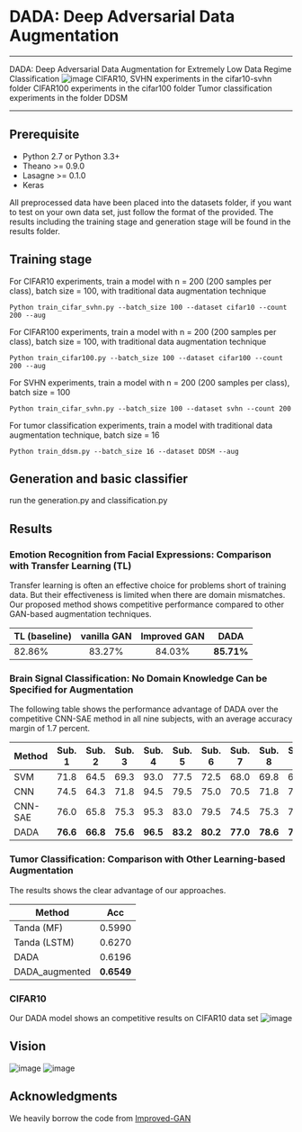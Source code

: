 # DADA: Deep Adversarial Data Augmentation


----------


DADA: Deep Adversarial Data Augmentation for Extremely Low Data Regime Classification
![image](https://github.com/SchafferZhang/DADA/blob/master/imgs/1.png)
CIFAR10, SVHN experiments in the cifar10-svhn folder
CIFAR100 experiments in the cifar100 folder
Tumor classification experiments in the folder DDSM


----------


## Prerequisite
- Python 2.7 or Python 3.3+
- Theano >= 0.9.0
- Lasagne >= 0.1.0
- Keras 

All preprocessed data have been placed into the datasets folder, if you want to test on your own data set, just follow the format of the provided. The results including the training stage and generation stage will be found in the results folder. 

## Training stage
For CIFAR10 experiments, train a model with n = 200 (200 samples per class), batch size = 100, with traditional data augmentation technique

    Python train_cifar_svhn.py --batch_size 100 --dataset cifar10 --count 200 --aug
For CIFAR100 experiments, train a model with n = 200 (200 samples per class), batch size = 100, with traditional data augmentation technique

    Python train_cifar100.py --batch_size 100 --dataset cifar100 --count 200 --aug

For SVHN experiments, train a model with n = 200 (200 samples per class), batch size = 100

    Python train_cifar_svhn.py --batch_size 100 --dataset svhn --count 200

For tumor classification experiments, train a model with traditional data augmentation technique, batch size = 16

    Python train_ddsm.py --batch_size 16 --dataset DDSM --aug

## Generation and basic classifier
run the generation.py and classification.py

## Results
### Emotion Recognition from Facial Expressions: Comparison with Transfer Learning (TL)
Transfer learning is often an effective choice for problems short of training data. But their effectiveness is limited when there are domain mismatches. Our proposed method shows competitive performance compared to other GAN-based augmentation techniques. 

|TL (baseline)|vanilla GAN|Improved GAN| DADA|
|--------|:------:|:------:|:------:|
|82.86%|83.27%|84.03%|**85.71%**|

### Brain Signal Classification: No Domain Knowledge Can be Specified for Augmentation
The following table shows the performance advantage of DADA over the competitive CNN-SAE method in all nine subjects, with an average accuracy margin of 1.7 percent.

|Method |  Sub. 1 |  Sub. 2  | Sub. 3  | Sub. 4  | Sub. 5 | Sub. 6 | Sub. 7 | Sub. 8 | Sub. 9 | **Average**|
|-------|:-----:|:-----:|:-----:|:-----:|:-----:|:-----:|:-----:|:-----:|:-----:|:-----:|
 |SVM | 71.8 | 64.5 | 69.3 | 93.0 | 77.5 | 72.5 | 68.0 | 69.8 | 65.0 | 72.4 |
 |CNN | 74.5 | 64.3 | 71.8 | 94.5 | 79.5 | 75.0 | 70.5 | 71.8 | 71.0 | 74.8 |
 |CNN-SAE | 76.0 | 65.8 | 75.3 | 95.3 | 83.0 | 79.5 | 74.5 | 75.3 | 75.3  | 77.6| 
 |DADA | **76.6** | **66.8** | **75.6** | **96.5** | **83.2** | **80.2** | **77.0** | **78.6** | **79.6** | **79.3**|

### Tumor Classification: Comparison with Other Learning-based Augmentation
The results shows the clear advantage of our approaches.

|Method|Acc|
|--------|:--------:|
|Tanda (MF)|0.5990|
|Tanda (LSTM)|0.6270|
|DADA|0.6196|
|DADA_augmented|**0.6549**|
### CIFAR10
Our DADA model shows an competitive results on CIFAR10 data set
![image](https://github.com/SchafferZhang/DADA/blob/master/imgs/2.png)

## Vision
![image](https://github.com/SchafferZhang/DADA/blob/master/imgs/3.png)
![image](https://github.com/SchafferZhang/DADA/blob/master/imgs/4.png)

## Acknowledgments
We heavily borrow the code from [Improved-GAN](https://github.com/openai/improved-gan)


